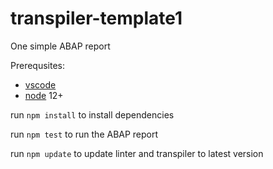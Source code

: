 # transpiler-template1

One simple ABAP report

Prerequsites:
* [vscode](https://code.visualstudio.com)
* [node](https://nodejs.org) 12+

run `npm install` to install dependencies

run `npm test` to run the ABAP report

run `npm update` to update linter and transpiler to latest version